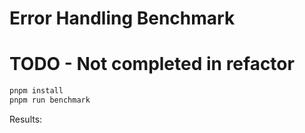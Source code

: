 # Error Handling Benchmark
# TODO - Not completed in refactor

```bash
pnpm install
pnpm run benchmark
```

Results:
```
```
